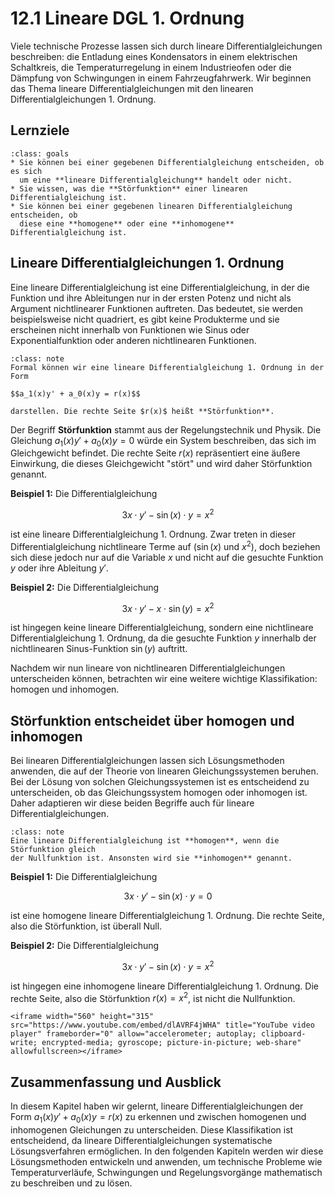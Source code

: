 # 12.1 Lineare DGL 1. Ordnung

Viele technische Prozesse lassen sich durch lineare Differentialgleichungen
beschreiben: die Entladung eines Kondensators in einem elektrischen Schaltkreis,
die Temperaturregelung in einem Industrieofen oder die Dämpfung von Schwingungen
in einem Fahrzeugfahrwerk. Wir beginnen das Thema lineare
Differentialgleichungen mit den linearen Differentialgleichungen 1. Ordnung.

## Lernziele

```{admonition} Lernziele
:class: goals
* Sie können bei einer gegebenen Differentialgleichung entscheiden, ob es sich
  um eine **lineare Differentialgleichung** handelt oder nicht.
* Sie wissen, was die **Störfunktion** einer linearen Differentialgleichung ist.
* Sie können bei einer gegebenen linearen Differentialgleichung entscheiden, ob
  diese eine **homogene** oder eine **inhomogene** Differentialgleichung ist.
```

## Lineare Differentialgleichungen 1. Ordnung

Eine lineare Differentialgleichung ist eine Differentialgleichung, in der die
Funktion und ihre Ableitungen nur in der ersten Potenz und nicht als Argument
nichtlinearer Funktionen auftreten. Das bedeutet, sie werden beispielsweise
nicht quadriert, es gibt keine Produkterme und sie erscheinen nicht innerhalb
von Funktionen wie Sinus oder Exponentialfunktion oder anderen nichtlinearen
Funktionen.

```{admonition} Was ist ... eine lineare DGL 1. Ordnung?
:class: note
Formal können wir eine lineare Differentialgleichung 1. Ordnung in der Form 

$$a_1(x)y' + a_0(x)y = r(x)$$

darstellen. Die rechte Seite $r(x)$ heißt **Störfunktion**.
```

Der Begriff **Störfunktion** stammt aus der Regelungstechnik und Physik. Die
Gleichung $a_1(x)y' + a_0(x)y = 0$ würde ein System beschreiben, das sich im
Gleichgewicht befindet. Die rechte Seite $r(x)$ repräsentiert eine äußere
Einwirkung, die dieses Gleichgewicht "stört" und wird daher Störfunktion
genannt.

**Beispiel 1:** Die Differentialgleichung

$$3x \cdot y' - \sin(x)\cdot y = x^2$$

ist eine lineare Differentialgleichung 1. Ordnung. Zwar treten in dieser
Differentialgleichung nichtlineare Terme auf ($\sin(x)$ und $x^2$), doch
beziehen sich diese jedoch nur auf die Variable $x$ und nicht auf die gesuchte
Funktion $y$ oder ihre Ableitung $y'$.

**Beispiel 2:** Die Differentialgleichung

$$3x \cdot y' - x\cdot \sin(y) = x^2$$

ist hingegen keine lineare Differentialgleichung, sondern eine nichtlineare
Differentialgleichung 1. Ordnung, da die gesuchte Funktion $y$ innerhalb der
nichtlinearen Sinus-Funktion $\sin(y)$ auftritt.

Nachdem wir nun lineare von nichtlinearen Differentialgleichungen unterscheiden
können, betrachten wir eine weitere wichtige Klassifikation: homogen und
inhomogen.

## Störfunktion entscheidet über homogen und inhomogen

Bei linearen Differentialgleichungen lassen sich Lösungsmethoden anwenden, die
auf der Theorie von linearen Gleichungssystemen beruhen. Bei der Lösung von
solchen Gleichungssystemen ist es entscheidend zu unterscheiden, ob das
Gleichungssystem homogen oder inhomogen ist. Daher adaptieren wir diese beiden
Begriffe auch für lineare Differentialgleichungen.

```{admonition} Was ist ... eine homogene lineare DGL?
:class: note
Eine lineare Differentialgleichung ist **homogen**, wenn die Störfunktion gleich
der Nullfunktion ist. Ansonsten wird sie **inhomogen** genannt.
```

**Beispiel 1:** Die Differentialgleichung

$$3x \cdot y' - \sin(x)\cdot y = 0$$

ist eine homogene lineare Differentialgleichung 1. Ordnung. Die rechte Seite,
also die Störfunktion, ist überall Null.

**Beispiel 2:** Die Differentialgleichung

$$3x \cdot y' - \sin(x)\cdot y = x^2$$

ist hingegen eine inhomogene lineare Differentialgleichung 1. Ordnung. Die
rechte Seite, also die Störfunktion $r(x)=x^2$, ist nicht die Nullfunktion.

```{dropdown} Video zu "Differentialgleichungen, linear/nicht linear, homogen/inhomogen" von Daniel Jung
<iframe width="560" height="315" src="https://www.youtube.com/embed/dlAVRF4jWHA" title="YouTube video player" frameborder="0" allow="accelerometer; autoplay; clipboard-write; encrypted-media; gyroscope; picture-in-picture; web-share" allowfullscreen></iframe>
```

## Zusammenfassung und Ausblick

In diesem Kapitel haben wir gelernt, lineare Differentialgleichungen der Form
$a_1(x)y' + a_0(x)y = r(x)$ zu erkennen und zwischen homogenen und inhomogenen
Gleichungen zu unterscheiden. Diese Klassifikation ist entscheidend, da lineare
Differentialgleichungen systematische Lösungsverfahren ermöglichen. In den
folgenden Kapiteln werden wir diese Lösungsmethoden entwickeln und anwenden, um
technische Probleme wie Temperaturverläufe, Schwingungen und Regelungsvorgänge
mathematisch zu beschreiben und zu lösen.
